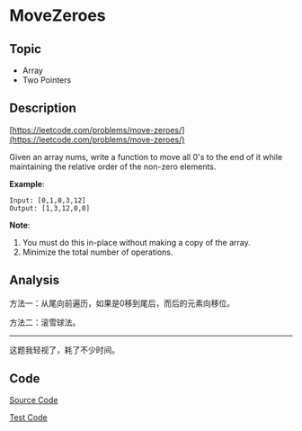 # MoveZeroes

## Topic

- Array
- Two Pointers

## Description

[https://leetcode.com/problems/move-zeroes/](https://leetcode.com/problems/move-zeroes/)

Given an array nums, write a function to move all 0's to the end of it while maintaining the relative order of the non-zero elements.

**Example**:

```
Input: [0,1,0,3,12]
Output: [1,3,12,0,0]
```

**Note**:

1. You must do this in-place without making a copy of the array.
2. Minimize the total number of operations.

## Analysis

方法一：从尾向前遍历，如果是0移到尾后，而后的元素向移位。

方法二：滚雪球法。

---

这题我轻视了，耗了不少时间。

## Code

[Source Code](../../src/main/java/com/lun/easy/MoveZeroes.java)

[Test Code](../../src/test/java/com/lun/easy/MoveZeroesTest.java)

